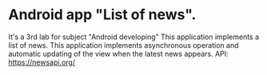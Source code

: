 # Android app "List of news". 
It's a 3rd lab for subject "Android developing" This application implements a list of news.  This application implements asynchronous operation and automatic updating of the view when the latest news appears.
API: https://newsapi.org/
